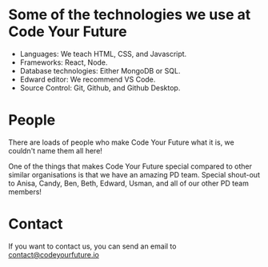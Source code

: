 Some of the technologies we use at Code Your Future
===================================================

* Languages: We teach HTML, CSS, and Javascript.
* Frameworks: React, Node.
* Database technologies: Either MongoDB or SQL.
* Edward editor: We recommend VS Code.
* Source Control: Git, Github, and Github Desktop.

People
======

There are loads of people who make Code Your Future what it is, we couldn't name them all here!

One of the things that makes Code Your Future special compared to other similar organisations is that we have an amazing PD team. Special shout-out to Anisa, Candy, Ben, Beth, Edward, Usman, and all of our other PD team members!

Contact
=======

If you want to contact us, you can send an email to contact@codeyourfuture.io
